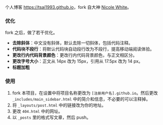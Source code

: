 个人博客 <https://tsai1993.github.io>，fork 自大神 [Nicole White](https://nicolewhite.github.io/)。

### 优化

fork 之后，做了若干优化。

* **去除斜体**：中文没有斜体，默认去除一切斜体，包括代码注释。
* **代码块不段行**：将默认代码块自动段行改为不段行，提高移动端阅读体验。
* **更改行内代码背景颜色**：更改行内代码背景颜色，与正文相区分。
* **更改字号大小**：正文从 14px 改为 15px，引用从 17.5px 改为 14 px。
* **标题加粗**

### 使用

1. fork 本项目，在设置中将项目名称更改为 `[注册用户名].github.io`。然后更改 `_includes/main_sidebar.html` 中的简介和信息，不必要的可以注释掉。
2. 将 `_layouts/post.html` 中的链接改为你的地址。
4. 更改 `404.html` 中的网址。
3. 以 `_posts` 里的格式写文章，然后 push。
